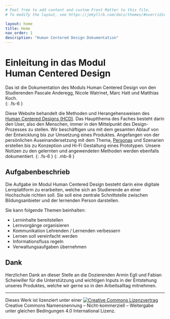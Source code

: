 ```yaml
---
# Feel free to add content and custom Front Matter to this file.
# To modify the layout, see https://jekyllrb.com/docs/themes/#overriding-theme-defaults

layout: home
title: Home
nav_order: 1
description: "Human Centered Design Dokumentation"
---
```


# Einleitung in das Modul Human&nbsp;Centered&nbsp;Design&nbsp;
Das ist die Dokumentation des Moduls Human Centered Design von den Studierenden Pascale Anderegg, Nicole Watrinet, Marc Hatt und Matthias Koch.  
{: .fs-6 }

Diese Website behandelt die Methoden und Herangehensweisen des [Human Centered Designs (HCD)](https://en.wikipedia.org/wiki/Human-centered_design). Das Hauptthema des Faches besteht darin den User, also den Menschen, immer in den Mittelpunkt des Design-Prozesses zu stellen. Wir beschäftigen uns mit dem gesamten Ablauf von der Entwicklung bis zur Umsetzung eines Produktes. Angefangen von der persönlichen Auseinandersetzung mit dem Thema, [Personas](https://www.usability.de/leistungen/methoden/personas.html) und Szenarien erstellen bis zu Konzeption und Hi-Fi Gestaltung eines Prototypen. Unsere Notizen zu den gelernten und angewendeten Methoden werden ebenfalls dokumentiert. 
{: .fs-6 }
{: .mb-8 }

## Aufgabenbeschrieb
Die Aufgabe im Modul Human Centered Design besteht darin eine digitale Lernplattform zu erarbeiten, welche sich an Studierende an einer Hochschule richten soll. Sie soll eine zentrale Schnittstelle zwischen Bildungsanbieter und der lernenden Person darstellen.

Sie kann folgende Themen beinhalten:
* Lerninhalte bereitstellen
* Lernvorgänge organisieren
* Kommunikation Lehrenden / Lernenden verbessern
* Lernen soll vereinfacht werden
* Informationsfluss regeln
* Verwaltungsaufgaben übernehmen

## Dank
Herzlichen Dank an dieser Stelle an die Dozierenden Armin Egli und Fabian Scheiwiller für die Unterstützung und wichtigen Inputs in der Entstehung unseres Produktes, welche wir gerne so in den Arbeitsalltag mitnehmen.
  
---
Dieses Werk ist lizenziert unter einer <a href="http://creativecommons.org/licenses/by-nc-sa/4.0/"><img src="https://i.creativecommons.org/l/by-nc-sa/4.0/80x15.png" style="border-width:0"  alt="Creative Commons Lizenzvertrag"></a> Creative Commons Namensnennung&nbsp;– Nicht-kommerziell&nbsp;– Weitergabe unter gleichen Bedingungen 4.0 International Lizenz.

